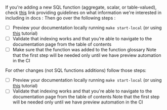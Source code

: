 If you're adding a new SQL function (aggregate, scalar, or table-valued), check [this](https://github.com/firebolt-analytics/firebolt-docs-staging/blob/gh-pages/.github/ISSUE_TEMPLATE/new-function-template.md) link providing guidelines on what information we're interested in including in docs :
Then go over the following steps :
- [ ] Preview your documentation locally running `make start-local` (or using [this](https://docs.github.com/en/pages/setting-up-a-github-pages-site-with-jekyll/testing-your-github-pages-site-locally-with-jekyll) tutorial) 
- [ ] Validate that indexing works and that you’re able to navigate to the documentation page from the table of contents
- [ ] Make sure that the function was added to the function glossary
Note that the first step will be needed only until we have preview automation in the CI

For other changes (not SQL functions additions) follow those steps:
- [ ] Preview your documentation locally running `make start-local` (or using [this](https://docs.github.com/en/pages/setting-up-a-github-pages-site-with-jekyll/testing-your-github-pages-site-locally-with-jekyll) tutorial) 
- [ ] Validate  that indexing works and that you're able to navigate to the documentation page from the table of contents
Note that the first step will be needed only until we have preview automation in the CI
